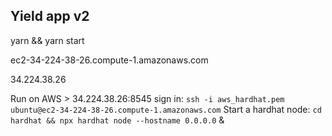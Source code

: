 ## Yield app v2 ## 
yarn && yarn start

ec2-34-224-38-26.compute-1.amazonaws.com


34.224.38.26


Run on AWS >   34.224.38.26:8545
sign in: 
`ssh -i aws_hardhat.pem ubuntu@ec2-34-224-38-26.compute-1.amazonaws.com`
Start a hardhat node: 
`cd hardhat && npx hardhat node --hostname 0.0.0.0`  &